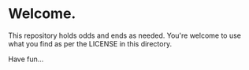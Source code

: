 # Welcome.

This repository holds odds and ends as needed. You're welcome to use what you find as per the LICENSE in this directory.   
   
Have fun...   
